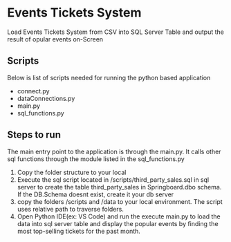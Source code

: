 # Events Tickets System
Load Events Tickets System from CSV into SQL Server Table and output the result of opular events on-Screen

## Scripts
Below is list of scripts needed for running the python based application
- connect.py
- dataConnections.py
- main.py
- sql_functions.py
## Steps to run
The main entry point to the application is through the main.py. It calls other sql functions through the module 
listed in the sql_functions.py
1. Copy the folder structure to your local
2. Execute the sql script located in /scripts/third_party_sales.sql in sql server to create the table third_party_sales in Springboard.dbo schema. If the DB.Schema doesnt exist, create it your db server 
3. copy the folders /scripts and /data to your local environment. The script uses relative path to traverse folders.
4. Open Python IDE(ex: VS Code) and run the execute main.py to load the data into sql server table and display the popular events by finding the most top-selling tickets for the
past month.


